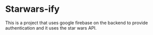 # Starwars-ify

This is a project that uses google firebase on the backend to provide authentication and it uses the star wars API.
